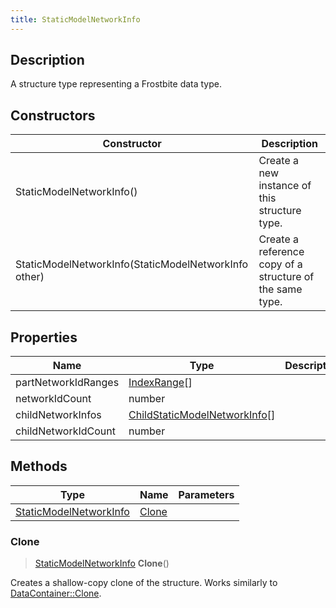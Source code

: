```yaml
---
title: StaticModelNetworkInfo
---
```

## Description

A structure type representing a Frostbite data type.

## Constructors

| Constructor                                          | Description                                              |
| ---------------------------------------------------- | -------------------------------------------------------- |
| StaticModelNetworkInfo()                             | Create a new instance of this structure type.            |
| StaticModelNetworkInfo(StaticModelNetworkInfo other) | Create a reference copy of a structure of the same type. |

## Properties

| Name                | Type                                                           | Description |
| ------------------- | -------------------------------------------------------------- | ----------- |
| partNetworkIdRanges | [IndexRange](/vext/ref/fb/indexrange/)\[\]                                   |             |
| networkIdCount      | number                                                         |             |
| childNetworkInfos   | [ChildStaticModelNetworkInfo](/vext/ref/fb/childstaticmodelnetworkinfo/)\[\] |             |
| childNetworkIdCount | number                                                         |             |

## Methods

| Type                                             | Name            | Parameters |
| ------------------------------------------------ | --------------- | ---------- |
| [StaticModelNetworkInfo](/vext/ref/fb/staticmodelnetworkinfo/) | [Clone](#clone) |            |

### Clone

> [StaticModelNetworkInfo](/vext/ref/fb/staticmodelnetworkinfo/) **Clone**()

Creates a shallow-copy clone of the structure. Works similarly to [DataContainer::Clone](/vext/ref/shared/class/datacontainer#clone).
